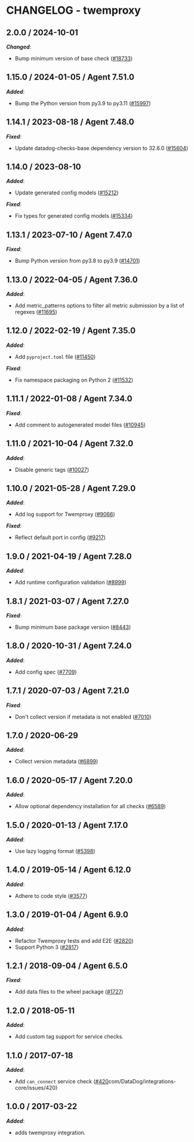 # CHANGELOG - twemproxy

<!-- towncrier release notes start -->

## 2.0.0 / 2024-10-01

***Changed***:

* Bump minimum version of base check ([#18733](https://github.com/DataDog/integrations-core/pull/18733))

## 1.15.0 / 2024-01-05 / Agent 7.51.0

***Added***:

* Bump the Python version from py3.9 to py3.11 ([#15997](https://github.com/DataDog/integrations-core/pull/15997))

## 1.14.1 / 2023-08-18 / Agent 7.48.0

***Fixed***:

* Update datadog-checks-base dependency version to 32.6.0 ([#15604](https://github.com/DataDog/integrations-core/pull/15604))

## 1.14.0 / 2023-08-10

***Added***:

* Update generated config models ([#15212](https://github.com/DataDog/integrations-core/pull/15212))

***Fixed***:

* Fix types for generated config models ([#15334](https://github.com/DataDog/integrations-core/pull/15334))

## 1.13.1 / 2023-07-10 / Agent 7.47.0

***Fixed***:

* Bump Python version from py3.8 to py3.9 ([#14701](https://github.com/DataDog/integrations-core/pull/14701))

## 1.13.0 / 2022-04-05 / Agent 7.36.0

***Added***:

* Add metric_patterns options to filter all metric submission by a list of regexes ([#11695](https://github.com/DataDog/integrations-core/pull/11695))

## 1.12.0 / 2022-02-19 / Agent 7.35.0

***Added***:

* Add `pyproject.toml` file ([#11450](https://github.com/DataDog/integrations-core/pull/11450))

***Fixed***:

* Fix namespace packaging on Python 2 ([#11532](https://github.com/DataDog/integrations-core/pull/11532))

## 1.11.1 / 2022-01-08 / Agent 7.34.0

***Fixed***:

* Add comment to autogenerated model files ([#10945](https://github.com/DataDog/integrations-core/pull/10945))

## 1.11.0 / 2021-10-04 / Agent 7.32.0

***Added***:

* Disable generic tags ([#10027](https://github.com/DataDog/integrations-core/pull/10027))

## 1.10.0 / 2021-05-28 / Agent 7.29.0

***Added***:

* Add log support for Twemproxy ([#9066](https://github.com/DataDog/integrations-core/pull/9066))

***Fixed***:

* Reflect default port in config ([#9217](https://github.com/DataDog/integrations-core/pull/9217))

## 1.9.0 / 2021-04-19 / Agent 7.28.0

***Added***:

* Add runtime configuration validation ([#8999](https://github.com/DataDog/integrations-core/pull/8999))

## 1.8.1 / 2021-03-07 / Agent 7.27.0

***Fixed***:

* Bump minimum base package version ([#8443](https://github.com/DataDog/integrations-core/pull/8443))

## 1.8.0 / 2020-10-31 / Agent 7.24.0

***Added***:

* Add config spec ([#7709](https://github.com/DataDog/integrations-core/pull/7709))

## 1.7.1 / 2020-07-03 / Agent 7.21.0

***Fixed***:

* Don't collect version if metadata is not enabled ([#7010](https://github.com/DataDog/integrations-core/pull/7010))

## 1.7.0 / 2020-06-29

***Added***:

* Collect version metadata ([#6899](https://github.com/DataDog/integrations-core/pull/6899))

## 1.6.0 / 2020-05-17 / Agent 7.20.0

***Added***:

* Allow optional dependency installation for all checks ([#6589](https://github.com/DataDog/integrations-core/pull/6589))

## 1.5.0 / 2020-01-13 / Agent 7.17.0

***Added***:

* Use lazy logging format ([#5398](https://github.com/DataDog/integrations-core/pull/5398))

## 1.4.0 / 2019-05-14 / Agent 6.12.0

***Added***:

* Adhere to code style ([#3577](https://github.com/DataDog/integrations-core/pull/3577))

## 1.3.0 / 2019-01-04 / Agent 6.9.0

***Added***:

* Refactor Twemproxy tests and add E2E ([#2820](https://github.com/DataDog/integrations-core/pull/2820))
* Support Python 3 ([#2817](https://github.com/DataDog/integrations-core/pull/2817))

## 1.2.1 / 2018-09-04 / Agent 6.5.0

***Fixed***:

* Add data files to the wheel package ([#1727](https://github.com/DataDog/integrations-core/pull/1727))

## 1.2.0 / 2018-05-11

***Added***:

* Add custom tag support for service checks.

## 1.1.0 / 2017-07-18

***Added***:

* Add `can_connect` service check ([#420](https://github)com/DataDog/integrations-core/issues/420)

## 1.0.0 / 2017-03-22

***Added***:

* adds twemproxy integration.
